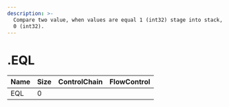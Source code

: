 ```yaml
---
description: >-
  Compare two value, when values are equal 1 (int32) stage into stack, otherwise
  0 (int32).
---
```


# .EQL

| Name | Size | ControlChain | FlowControl |
| :--- | :--- | :--- | :--- |
| EQL | 0 |  |  |

